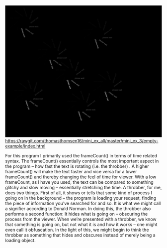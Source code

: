 ![alt text](throbber.png)
https://rawgit.com/thomasthomsen16/mini_ex_all/master/mini_ex_3/empty-example/index.html

For this program I primarily used the frameCount() in terms of time related syntax. The frameCount() essentially controls the most important aspect in the program – how fast the text is rotating (i.e. the throbber) . A higher frameCount() will make the text faster and vice versa for a lower frameCount() and thereby changing the feel of time for viewer. With a low frameCount, as I have you used, the text can be compared to something glitchy and slow moving – essentially stretching the time.
    A throbber, for me, does two things. First of all, it shows or tells that some kind of process I going on in the background – the program is loading your request, finding the piece of information you’ve searched for and so. It is what we might call a signifier according to Donald Norman. In doing this, the throbber also performs a second function: It hides what is going on – obscuring the process from the viewer. When we’re presented with a throbber, we know that something is going on, but not what it is and how it works – one might even call it obfuscation. In the light of this, we might begin to think the throbber as something that hides and obscures instead of merely being a loading object.
